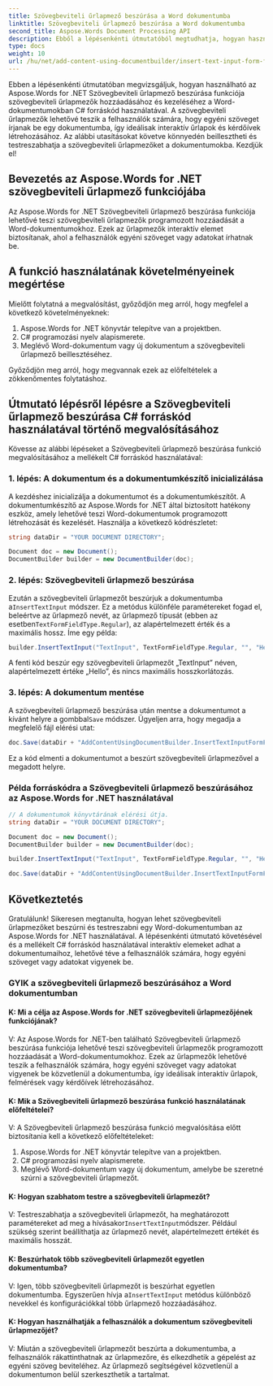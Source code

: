 ```yaml
---
title: Szövegbeviteli űrlapmező beszúrása a Word dokumentumba
linktitle: Szövegbeviteli űrlapmező beszúrása a Word dokumentumba
second_title: Aspose.Words Document Processing API
description: Ebből a lépésenkénti útmutatóból megtudhatja, hogyan használhatja az Aspose.Words for .NET alkalmazást szövegbeviteli űrlapmezők beszúrásához Word dokumentumokba.
type: docs
weight: 10
url: /hu/net/add-content-using-documentbuilder/insert-text-input-form-field/
---
```

Ebben a lépésenkénti útmutatóban megvizsgáljuk, hogyan használható az Aspose.Words for .NET Szövegbeviteli űrlapmező beszúrása funkciója szövegbeviteli űrlapmezők hozzáadásához és kezeléséhez a Word-dokumentumokban C# forráskód használatával. A szövegbeviteli űrlapmezők lehetővé teszik a felhasználók számára, hogy egyéni szöveget írjanak be egy dokumentumba, így ideálisak interaktív űrlapok és kérdőívek létrehozásához. Az alábbi utasításokat követve könnyedén beillesztheti és testreszabhatja a szövegbeviteli űrlapmezőket a dokumentumokba. Kezdjük el!

## Bevezetés az Aspose.Words for .NET szövegbeviteli űrlapmező funkciójába

Az Aspose.Words for .NET Szövegbeviteli űrlapmező beszúrása funkciója lehetővé teszi szövegbeviteli űrlapmezők programozott hozzáadását a Word-dokumentumokhoz. Ezek az űrlapmezők interaktív elemet biztosítanak, ahol a felhasználók egyéni szöveget vagy adatokat írhatnak be.

## A funkció használatának követelményeinek megértése

Mielőtt folytatná a megvalósítást, győződjön meg arról, hogy megfelel a következő követelményeknek:

1. Aspose.Words for .NET könyvtár telepítve van a projektben.
2. C# programozási nyelv alapismerete.
3. Meglévő Word-dokumentum vagy új dokumentum a szövegbeviteli űrlapmező beillesztéséhez.

Győződjön meg arról, hogy megvannak ezek az előfeltételek a zökkenőmentes folytatáshoz.

## Útmutató lépésről lépésre a Szövegbeviteli űrlapmező beszúrása C# forráskód használatával történő megvalósításához

Kövesse az alábbi lépéseket a Szövegbeviteli űrlapmező beszúrása funkció megvalósításához a mellékelt C# forráskód használatával:

### 1. lépés: A dokumentum és a dokumentumkészítő inicializálása

A kezdéshez inicializálja a dokumentumot és a dokumentumkészítőt. A dokumentumkészítő az Aspose.Words for .NET által biztosított hatékony eszköz, amely lehetővé teszi Word-dokumentumok programozott létrehozását és kezelését. Használja a következő kódrészletet:

```csharp
string dataDir = "YOUR DOCUMENT DIRECTORY";

Document doc = new Document();
DocumentBuilder builder = new DocumentBuilder(doc);
```

### 2. lépés: Szövegbeviteli űrlapmező beszúrása

 Ezután a szövegbeviteli űrlapmezőt beszúrjuk a dokumentumba a`InsertTextInput` módszer. Ez a metódus különféle paramétereket fogad el, beleértve az űrlapmező nevét, az űrlapmező típusát (ebben az esetben`TextFormFieldType.Regular`), az alapértelmezett érték és a maximális hossz. Íme egy példa:

```csharp
builder.InsertTextInput("TextInput", TextFormFieldType.Regular, "", "Hello", 0);
```

A fenti kód beszúr egy szövegbeviteli űrlapmezőt „TextInput” néven, alapértelmezett értéke „Hello”, és nincs maximális hosszkorlátozás.

### 3. lépés: A dokumentum mentése

 A szövegbeviteli űrlapmező beszúrása után mentse a dokumentumot a kívánt helyre a gombbal`Save` módszer. Ügyeljen arra, hogy megadja a megfelelő fájl elérési utat:

```csharp
doc.Save(dataDir + "AddContentUsingDocumentBuilder.InsertTextInputFormField.docx");
```

Ez a kód elmenti a dokumentumot a beszúrt szövegbeviteli űrlapmezővel a megadott helyre.

### Példa forráskódra a Szövegbeviteli űrlapmező beszúrásához az Aspose.Words for .NET használatával

```csharp
// A dokumentumok könyvtárának elérési útja.
string dataDir = "YOUR DOCUMENT DIRECTORY";

Document doc = new Document();
DocumentBuilder builder = new DocumentBuilder(doc);

builder.InsertTextInput("TextInput", TextFormFieldType.Regular, "", "Hello", 0);

doc.Save(dataDir + "AddContentUsingDocumentBuilder.InsertTextInputFormField.docx");
```

## Következtetés

Gratulálunk! Sikeresen megtanulta, hogyan lehet szövegbeviteli űrlapmezőket beszúrni és testreszabni egy Word-dokumentumban az Aspose.Words for .NET használatával. A lépésenkénti útmutató követésével és a mellékelt C# forráskód használatával interaktív elemeket adhat a dokumentumaihoz, lehetővé téve a felhasználók számára, hogy egyéni szöveget vagy adatokat vigyenek be.

### GYIK a szövegbeviteli űrlapmező beszúrásához a Word dokumentumban

#### K: Mi a célja az Aspose.Words for .NET szövegbeviteli űrlapmezőjének funkciójának?

V: Az Aspose.Words for .NET-ben található Szövegbeviteli űrlapmező beszúrása funkciója lehetővé teszi szövegbeviteli űrlapmezők programozott hozzáadását a Word-dokumentumokhoz. Ezek az űrlapmezők lehetővé teszik a felhasználók számára, hogy egyéni szöveget vagy adatokat vigyenek be közvetlenül a dokumentumba, így ideálisak interaktív űrlapok, felmérések vagy kérdőívek létrehozásához.

#### K: Mik a Szövegbeviteli űrlapmező beszúrása funkció használatának előfeltételei?

V: A Szövegbeviteli űrlapmező beszúrása funkció megvalósítása előtt biztosítania kell a következő előfeltételeket:
1. Aspose.Words for .NET könyvtár telepítve van a projektben.
2. C# programozási nyelv alapismerete.
3. Meglévő Word-dokumentum vagy új dokumentum, amelybe be szeretné szúrni a szövegbeviteli űrlapmezőt.

#### K: Hogyan szabhatom testre a szövegbeviteli űrlapmezőt?

 V: Testreszabhatja a szövegbeviteli űrlapmezőt, ha meghatározott paramétereket ad meg a hívásakor`InsertTextInput`módszer. Például szükség szerint beállíthatja az űrlapmező nevét, alapértelmezett értékét és maximális hosszát.

#### K: Beszúrhatok több szövegbeviteli űrlapmezőt egyetlen dokumentumba?

 V: Igen, több szövegbeviteli űrlapmezőt is beszúrhat egyetlen dokumentumba. Egyszerűen hívja a`InsertTextInput` metódus különböző nevekkel és konfigurációkkal több űrlapmező hozzáadásához.

#### K: Hogyan használhatják a felhasználók a dokumentum szövegbeviteli űrlapmezőjét?

V: Miután a szövegbeviteli űrlapmezőt beszúrta a dokumentumba, a felhasználók rákattinthatnak az űrlapmezőre, és elkezdhetik a gépelést az egyéni szöveg beviteléhez. Az űrlapmező segítségével közvetlenül a dokumentumon belül szerkeszthetik a tartalmat.